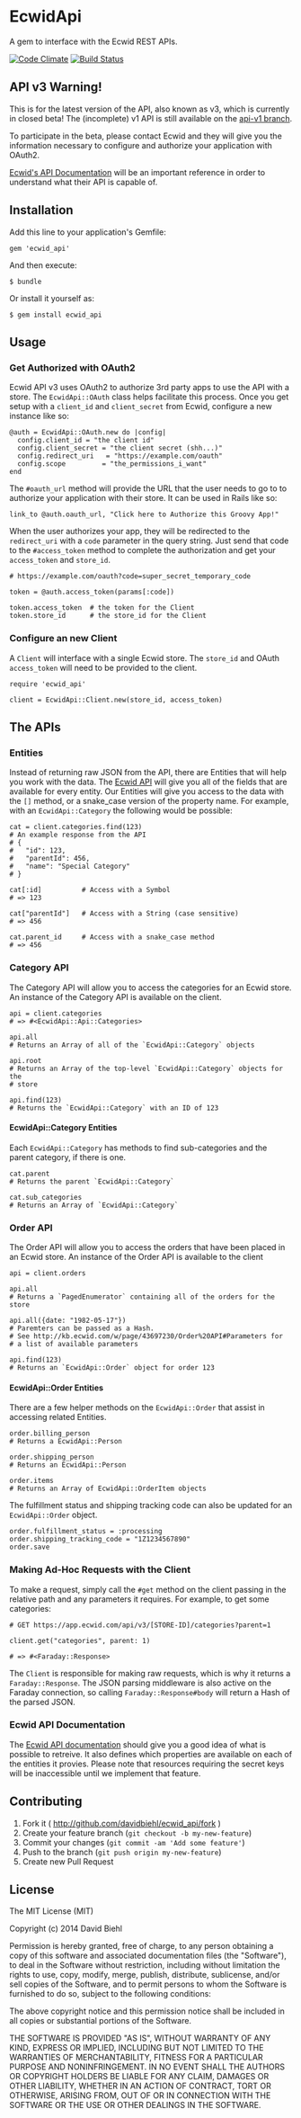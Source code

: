 # EcwidApi

A gem to interface with the Ecwid REST APIs.

[![Code Climate](https://codeclimate.com/github/davidbiehl/ecwid_api.png)](https://codeclimate.com/github/davidbiehl/ecwid_api)
[![Build Status](https://travis-ci.org/davidbiehl/ecwid_api.svg?branch=master)](https://travis-ci.org/davidbiehl/ecwid_api)

## API v3 Warning!

This is for the latest version of the API, also known as v3, which is currently
in closed beta! The (incomplete) v1 API is still available on the
[api-v1 branch](https://github.com/davidbiehl/ecwid_api/tree/api-v1).

To participate in the beta, please contact Ecwid and they will give you the
information necessary to configure and authorize your application with OAuth2.

[Ecwid's API Documentation](http://api.ecwid.com) will be an important reference
in order to understand what their API is capable of.

## Installation

Add this line to your application's Gemfile:

    gem 'ecwid_api'

And then execute:

    $ bundle

Or install it yourself as:

    $ gem install ecwid_api

## Usage

### Get Authorized with OAuth2

Ecwid API v3 uses OAuth2 to authorize 3rd party apps to use the API with a
store. The `EcwidApi::OAuth` class helps facilitate this process. Once you
get setup with a `client_id` and `client_secret` from Ecwid, configure a new
instance like so:

    @auth = EcwidApi::OAuth.new do |config|
      config.client_id = "the client id"
      config.client_secret = "the client secret (shh...)"
      config.redirect_uri   = "https://example.com/oauth"
      config.scope         = "the_permissions_i_want"
    end

The `#oauth_url` method will provide the URL that the user needs to go to
to authorize your application with their store. It can be used in Rails like so:

    link_to @auth.oauth_url, "Click here to Authorize this Groovy App!"

When the user authorizes your app, they will be redirected to the `redirect_uri`
with a `code` parameter in the query string.
Just send that code to the `#access_token` method to complete the authorization
and get your `access_token` and `store_id`.

    # https://example.com/oauth?code=super_secret_temporary_code

    token = @auth.access_token(params[:code])

    token.access_token  # the token for the Client
    token.store_id      # the store_id for the Client

### Configure an new Client

A `Client` will interface with a single Ecwid store. The `store_id` and OAuth
`access_token` will need to be provided to the client.

    require 'ecwid_api'

    client = EcwidApi::Client.new(store_id, access_token)

## The APIs

### Entities

Instead of returning raw JSON from the API, there are Entities that will help
you work with the data. The [Ecwid API](http://api.ecwid.com)
will give you all of the fields that are available for every entity. Our
Entities will give you access to the data with the `[]` method, or a snake_case
version of the property name. For example, with an `EcwidApi::Category` the
following would be possible:

    cat = client.categories.find(123)
    # An example response from the API
    # {
    #   "id": 123,
    #   "parentId": 456,
    #   "name": "Special Category"
    # }

    cat[:id]          # Access with a Symbol
    # => 123

    cat["parentId"]   # Access with a String (case sensitive)
    # => 456

    cat.parent_id     # Access with a snake_case method
    # => 456

### Category API

The Category API will allow you to access the categories for an Ecwid store.
An instance of the Category API is available on the client.

    api = client.categories
    # => #<EcwidApi::Api::Categories>

    api.all
    # Returns an Array of all of the `EcwidApi::Category` objects

    api.root
    # Returns an Array of the top-level `EcwidApi::Category` objects for the
    # store

    api.find(123)
    # Returns the `EcwidApi::Category` with an ID of 123

#### EcwidApi::Category Entities

Each `EcwidApi::Category` has methods to find sub-categories and the
parent category, if there is one.

    cat.parent
    # Returns the parent `EcwidApi::Category`

    cat.sub_categories
    # Returns an Array of `EcwidApi::Category`

### Order API

The Order API will allow you to access the orders that have been placed in an
Ecwid store. An instance of the Order API is available to the client

    api = client.orders

    api.all
    # Returns a `PagedEnumerator` containing all of the orders for the store

    api.all({date: "1982-05-17"})
    # Paremters can be passed as a Hash.
    # See http://kb.ecwid.com/w/page/43697230/Order%20API#Parameters for
    # a list of available parameters

    api.find(123)
    # Returns an `EcwidApi::Order` object for order 123

#### EcwidApi::Order Entities

There are a few helper methods on the `EcwidApi::Order` that assist in accessing
related Entities.

    order.billing_person
    # Returns a EcwidApi::Person

    order.shipping_person
    # Returns an EcwidApi::Person

    order.items
    # Returns an Array of EcwidApi::OrderItem objects

The fulfillment status and shipping tracking code can also be updated for an
`EcwidApi::Order` object.

    order.fulfillment_status = :processing
    order.shipping_tracking_code = "1Z1234567890"
    order.save

### Making Ad-Hoc Requests with the Client

To make a request, simply call the `#get` method on the client passing in the
relative path and any parameters it requires.
For example, to get some categories:

    # GET https://app.ecwid.com/api/v3/[STORE-ID]/categories?parent=1

    client.get("categories", parent: 1)

    # => #<Faraday::Response>

The `Client` is responsible for making raw requests, which is why it returns
a `Faraday::Response`. The JSON parsing middleware is also active on the Faraday
connection, so calling `Faraday::Response#body` will return a Hash of the parsed
JSON.

### Ecwid API Documentation

The [Ecwid API documentation](http://api.ecwid.com)
should give you a good idea of what is possible to retreive. It also defines
which properties are available on each of the entities it provies. Please note
that resources requiring the secret keys will be inaccessible until we implement
that feature.

## Contributing

1. Fork it ( http://github.com/davidbiehl/ecwid_api/fork )
2. Create your feature branch (`git checkout -b my-new-feature`)
3. Commit your changes (`git commit -am 'Add some feature'`)
4. Push to the branch (`git push origin my-new-feature`)
5. Create new Pull Request

## License

The MIT License (MIT)

Copyright (c) 2014 David Biehl

Permission is hereby granted, free of charge, to any person obtaining a copy
of this software and associated documentation files (the "Software"), to deal
in the Software without restriction, including without limitation the rights
to use, copy, modify, merge, publish, distribute, sublicense, and/or sell
copies of the Software, and to permit persons to whom the Software is
furnished to do so, subject to the following conditions:

The above copyright notice and this permission notice shall be included in
all copies or substantial portions of the Software.

THE SOFTWARE IS PROVIDED "AS IS", WITHOUT WARRANTY OF ANY KIND, EXPRESS OR
IMPLIED, INCLUDING BUT NOT LIMITED TO THE WARRANTIES OF MERCHANTABILITY,
FITNESS FOR A PARTICULAR PURPOSE AND NONINFRINGEMENT. IN NO EVENT SHALL THE
AUTHORS OR COPYRIGHT HOLDERS BE LIABLE FOR ANY CLAIM, DAMAGES OR OTHER
LIABILITY, WHETHER IN AN ACTION OF CONTRACT, TORT OR OTHERWISE, ARISING FROM,
OUT OF OR IN CONNECTION WITH THE SOFTWARE OR THE USE OR OTHER DEALINGS IN
THE SOFTWARE.

